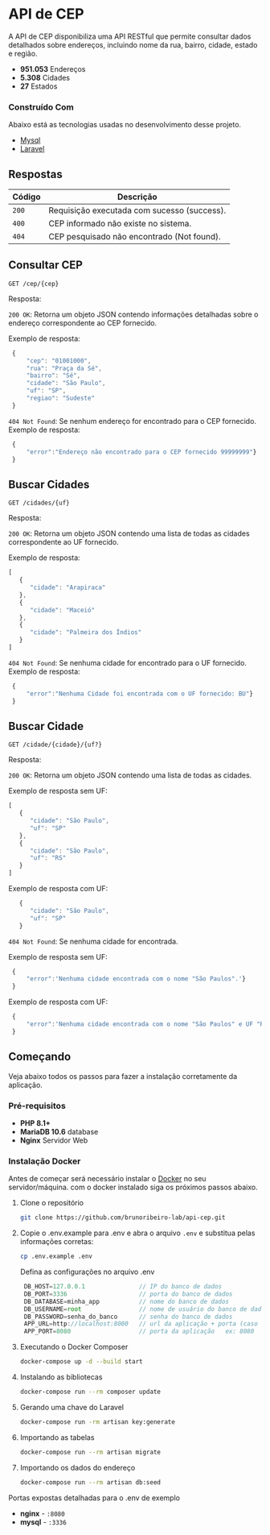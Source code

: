 # API de CEP

A API de CEP disponibiliza uma API RESTful que permite consultar dados detalhados sobre endereços, incluindo nome da rua, bairro, cidade, estado e região.

* **951.053** Endereços
* **5.308** Cidades
* **27** Estados

### Construído Com

Abaixo está as tecnologias usadas no desenvolvimento desse projeto.

* [Mysql](https://www.mysql.com/)
* [Laravel](https://laravel.com/docs/11.x)

## Respostas

| Código | Descrição |
|---|---|
| `200` | Requisição executada com sucesso (success).|
| `400` | CEP informado não existe no sistema.|
| `404` | CEP pesquisado não encontrado (Not found).|
 
## Consultar CEP

`GET /cep/{cep}`

Resposta:

`200 OK`: Retorna um objeto JSON contendo informações detalhadas sobre o endereço correspondente ao CEP fornecido.

Exemplo de resposta:
   ```js
    {
        "cep": "01001000",
        "rua": "Praça da Sé",
        "bairro": "Sé",
        "cidade": "São Paulo",
        "uf": "SP",
        "regiao": "Sudeste"
    }
   ```
`404 Not Found`: Se nenhum endereço for encontrado para o CEP fornecido.
Exemplo de resposta:
   ```js
    {
        "error":"Endereço não encontrado para o CEP fornecido 99999999"}
    }
   ```


## Buscar Cidades

`GET /cidades/{uf}`

Resposta:

`200 OK`: Retorna um objeto JSON contendo uma lista de todas as cidades correspondente ao UF fornecido.


Exemplo de resposta:
   ```js
   [
      {
         "cidade": "Arapiraca"
      },
      {
         "cidade": "Maceió"
      },
      {
         "cidade": "Palmeira dos Índios"
      }
   ]
   ```
`404 Not Found`: Se nenhuma cidade for encontrado para o UF fornecido.
Exemplo de resposta:
   ```js
    {
        "error":"Nenhuma Cidade foi encontrada com o UF fornecido: BU"}
    }
   ```

## Buscar Cidade

`GET /cidade/{cidade}/{uf?}`

Resposta:

`200 OK`: Retorna um objeto JSON contendo uma lista de todas as cidades.


Exemplo de resposta sem UF:
   ```js
   [
      {
         "cidade": "São Paulo",
         "uf": "SP"
      },
      {
         "cidade": "São Paulo",
         "uf": "RS"
      }
   ]
   ```

Exemplo de resposta com UF:
   ```js
      {
         "cidade": "São Paulo",
         "uf": "SP"
      }
   ```

`404 Not Found`: Se nenhuma cidade for encontrada.

Exemplo de resposta sem UF:
   ```js
    {
        "error":'Nenhuma cidade encontrada com o nome "São Paulos".'}
    }
   ```

Exemplo de resposta com UF:

   ```js
    {
        "error":'Nenhuma cidade encontrada com o nome "São Paulos" e UF "RJ".'}
    }
   ```

## Começando

Veja abaixo todos os passos para fazer a instalação corretamente da aplicação.

### Pré-requisitos

* **PHP 8.1+**
* **MariaDB 10.6** database
* **Nginx** Servidor Web

### Instalação Docker

Antes de começar será necessário instalar o [Docker](https://www.docker.com/) no seu servidor/máquina.
com o docker instalado siga os próximos passos abaixo.

1. Clone o repositório
   ```sh
   git clone https://github.com/brunoribeiro-lab/api-cep.git
   ```
2. Copie o .env.example para .env e abra o arquivo `.env` e substitua pelas informações corretas:
   ```sh
   cp .env.example .env
   ```
   Defina as configurações no arquivo .env
   ```js
    DB_HOST=127.0.0.1               // IP do banco de dados
    DB_PORT=3336                    // porta do banco de dados
    DB_DATABASE=minha_app           // nome do banco de dados
    DB_USERNAME=root                // nome de usuário do banco de dados
    DB_PASSWORD=senha_do_banco      // senha do banco de dados
    APP_URL=http://localhost:8000   // url da aplicação + porta (caso seja diferente de 80 não precisa informar a porta)
    APP_PORT=8080                   // porta da aplicação   ex: 8080
   ```
3. Executando o Docker Composer
   ```sh
   docker-compose up -d --build start
   ```

4. Instalando as bibliotecas
   ```sh
   docker-compose run --rm composer update
   ```

5. Gerando uma chave do Laravel
   ```sh
   docker-compose run -rm artisan key:generate
   ```

6. Importando as tabelas
   ```sh
   docker-compose run --rm artisan migrate
   ```

7. Importando os dados do endereço
   ```sh
   docker-compose run --rm artisan db:seed
   ```

Portas expostas detalhadas para o .env de exemplo
 
- **nginx** - `:8080`
- **mysql** - `:3336`